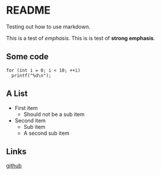 # README

Testing out how to use markdown.

This is a test of *emphasis*.
This is is test of **strong emphasis**.

## Some code

    for (int i = 0; i < 10; ++i)
      printf("%d\n");

## A List

* First item
  * Should not be a sub item
* Second item
    * Sub item
    * A second sub item

## Links

[github](http://github.com "link title")

